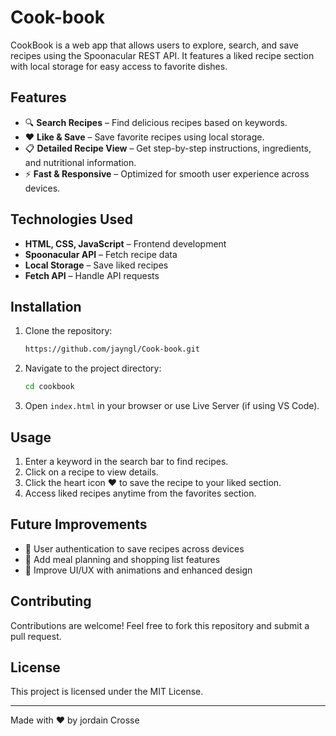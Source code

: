 # Cook-book

CookBook is a web app that allows users to explore, search, and save recipes using the Spoonacular REST API. It features a liked recipe section with local storage for easy access to favorite dishes.

## Features

- 🔍 **Search Recipes** – Find delicious recipes based on keywords.
- ❤️ **Like & Save** – Save favorite recipes using local storage.
- 📋 **Detailed Recipe View** – Get step-by-step instructions, ingredients, and nutritional information.
- ⚡ **Fast & Responsive** – Optimized for smooth user experience across devices.

## Technologies Used

- **HTML, CSS, JavaScript** – Frontend development
- **Spoonacular API** – Fetch recipe data
- **Local Storage** – Save liked recipes
- **Fetch API** – Handle API requests

## Installation

1. Clone the repository:
   ```sh
   https://github.com/jayngl/Cook-book.git
   ```
2. Navigate to the project directory:
   ```sh
   cd cookbook
   ```
3. Open `index.html` in your browser or use Live Server (if using VS Code).

## Usage

1. Enter a keyword in the search bar to find recipes.
2. Click on a recipe to view details.
3. Click the heart icon ❤️ to save the recipe to your liked section.
4. Access liked recipes anytime from the favorites section.

## Future Improvements

- 🔹 User authentication to save recipes across devices
- 🔹 Add meal planning and shopping list features
- 🔹 Improve UI/UX with animations and enhanced design

## Contributing

Contributions are welcome! Feel free to fork this repository and submit a pull request.

## License

This project is licensed under the MIT License.

---
Made with ❤️ by jordain Crosse


